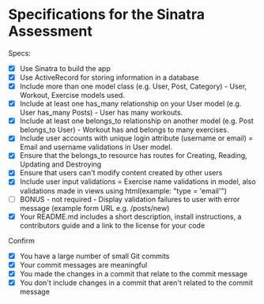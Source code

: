 # Specifications for the Sinatra Assessment

Specs:
- [x] Use Sinatra to build the app
- [x] Use ActiveRecord for storing information in a database
- [x] Include more than one model class (e.g. User, Post, Category) - User, Workout, Exercise models used.
- [x] Include at least one has_many relationship on your User model (e.g. User has_many Posts) - User has many workouts.
- [x] Include at least one belongs_to relationship on another model (e.g. Post belongs_to User) - Workout has and belongs to many exercises.
- [x] Include user accounts with unique login attribute (username or email) = Email and username validations in User model.
- [x] Ensure that the belongs_to resource has routes for Creating, Reading, Updating and Destroying
- [x] Ensure that users can't modify content created by other users
- [x] Include user input validations = Exercise name validations in model, also validations made in views using html(example: "type = 'email'") 
- [ ] BONUS - not required - Display validation failures to user with error message (example form URL e.g. /posts/new)
- [x] Your README.md includes a short description, install instructions, a contributors guide and a link to the license for your code

Confirm
- [x] You have a large number of small Git commits
- [x] Your commit messages are meaningful
- [x] You made the changes in a commit that relate to the commit message
- [x] You don't include changes in a commit that aren't related to the commit message
